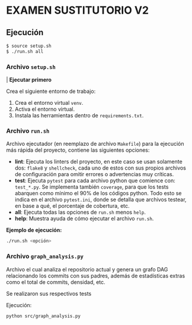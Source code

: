 # EXAMEN SUSTITUTORIO V2

## Ejecución

```bash
$ source setup.sh
$ ./run.sh all
```

### Archivo `setup.sh`

| **Ejecutar primero**

Crea el siguiente entorno de trabajo:
1. Crea el entorno virtual `venv`.
2. Activa el entorno virtual.
3. Instala las herramientas dentro de `requirements.txt`.

### Archivo `run.sh`

Archivo ejecutador (en reemplazo de archivo `Makefile`) para la ejecución más rápida del proyecto, contiene las siguientes opciones:

- **lint**: Ejecuta los linters del proyecto, en este caso se usan solamente dos: `flake8` y `shellcheck`, cada uno de estos con sus propios archivos de configuración para omitir errores o advertencias muy críticas.
- **test**: Ejecuta `pytest` para cada archivo python que comience con: `test_*.py`. Se implementa también `coverage`, para que los tests abarquen como mínimo el 90% de los códigos python. Todo esto se indica en el archivo `pytest.ini`, donde se detalla que archivos testear, en base a qué, el porcentaje de cobertura, etc.
- **all**: Ejecuta todas las opciones de `run.sh` menos `help`.
- **help**: Muestra ayuda de cómo ejecutar el archivo `run.sh`.

**Ejemplo de ejecución:**

```bash
./run.sh <opción>
```

### Archivo `graph_analysis.py`

Archivo el cual analiza el repositorio actual y genera un grafo DAG relacionando los commits con sus padres, además de estadísticas extras como el total de commits, densidad, etc.

Se realizaron sus respectivos tests

Ejecución:
```
python src/graph_analysis.py
```